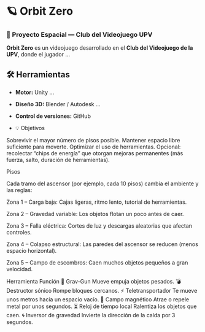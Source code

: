 # 🪐 Orbit Zero  
### 🌌 Proyecto Espacial — Club del Videojuego UPV

**Orbit Zero** es un videojuego desarrollado en el **Club del Videojuego de la UPV**, donde el jugador ...

## 🛠️ Herramientas
- **Motor:** Unity ...
- **Diseño 3D:** Blender / Autodesk ...
- **Control de versiones:** GitHub

- 💡 Objetivos

Sobrevivir el mayor número de pisos posible.
Mantener espacio libre suficiente para moverte.
Optimizar el uso de herramientas.
Opcional: recolectar “chips de energía” que otorgan mejoras permanentes (más fuerza, salto, duración de herramientas).


Pisos

Cada tramo del ascensor (por ejemplo, cada 10 pisos) cambia el ambiente y las reglas:

Zona 1 – Carga baja:
Cajas ligeras, ritmo lento, tutorial de herramientas.

Zona 2 – Gravedad variable:
Los objetos flotan un poco antes de caer.

Zona 3 – Falla eléctrica:
Cortes de luz y descargas aleatorias que afectan controles.

Zona 4 – Colapso estructural:
Las paredes del ascensor se reducen (menos espacio horizontal).

Zona 5 – Campo de escombros:
Caen muchos objetos pequeños a gran velocidad.

Herramienta	               Función
🔧 Grav-Gun	Mueve          empuja objetos pesados.
💣 Destructor sónico	   Rompe bloques cercanos.
⚡ Teletransportador	   Te mueve unos metros hacia un espacio vacío.
🧲 Campo magnético	       Atrae o repele metal por unos segundos.
⏳ Reloj de tiempo local   Ralentiza los objetos que caen.
🌀 Inversor de gravedad	   Invierte la dirección de la caída por 3 segundos.

